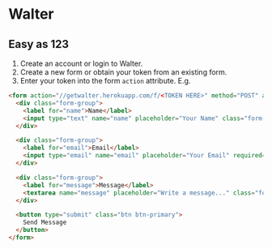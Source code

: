 # Walter

## Easy as 123

1. Create an account or login to Walter.
2. Create a new form or obtain your token from an existing form.
3. Enter your token into the form `action` attribute. E.g.

``` html
<form action="//getwalter.herokuapp.com/f/<TOKEN HERE>" method="POST" accept-charset="utf-8">
  <div class="form-group">
    <label for="name">Name</label>
    <input type="text" name="name" placeholder="Your Name" class="form-control" autofocus="true">
  </div>

  <div class="form-group">
    <label for="email">Email</label>
    <input type="email" name="email" placeholder="Your Email" required="true" class="form-control">
  </div>

  <div class="form-group">
    <label for="message">Message</label>
    <textarea name="message" placeholder="Write a message..." class="form-control"></textarea>
  </div>

  <button type="submit" class="btn btn-primary">
    Send Message
  </button>
</form>
```
